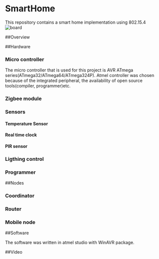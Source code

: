 # SmartHome
This repository contains a smart home implementation using 802.15.4
![board](https://lh3.googleusercontent.com/-WD9xhxDIJRA/VcG7q0gcjiI/AAAAAAAAPXw/Qb3Ayk3SpT4/s800-Ic42/DSC00058.JPG)

##Overview

##Hardware 

### Micro controller
The micro controller that is used for this project is AVR ATmega series(ATmega32/ATmega64/ATmega324P). Atmel controller was chosen because of the integrated peripheral, the availability of open source tools(compiler, programmer)etc. 



### Zigbee module


### Sensors

#### Temperature Sensor

#### Real time clock

#### PIR sensor

### Ligthing control

### Programmer


##Nodes

### Coordinator

### Router

### Mobile node



##Software

The software was written in atmel studio with WinAVR package.

##Video

